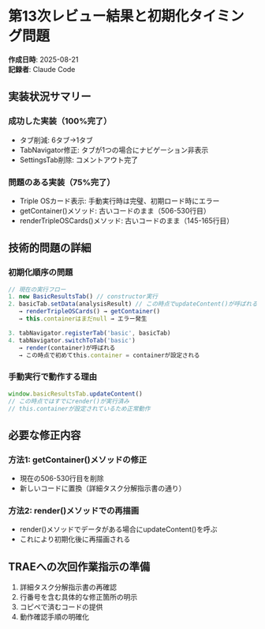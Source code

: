 # 第13次レビュー結果と初期化タイミング問題

**作成日時**: 2025-08-21  
**記録者**: Claude Code  

## 実装状況サマリー

### 成功した実装（100%完了）
- タブ削減: 6タブ→1タブ
- TabNavigator修正: タブが1つの場合にナビゲーション非表示
- SettingsTab削除: コメントアウト完了

### 問題のある実装（75%完了）
- Triple OSカード表示: 手動実行時は完璧、初期ロード時にエラー
- getContainer()メソッド: 古いコードのまま（506-530行目）
- renderTripleOSCards()メソッド: 古いコードのまま（145-165行目）

## 技術的問題の詳細

### 初期化順序の問題
```javascript
// 現在の実行フロー
1. new BasicResultsTab() // constructor実行
2. basicTab.setData(analysisResult) // この時点でupdateContent()が呼ばれる
   → renderTripleOSCards() → getContainer()
   → this.containerはまだnull → エラー発生

3. tabNavigator.registerTab('basic', basicTab)
4. tabNavigator.switchToTab('basic')
   → render(container)が呼ばれる
   → この時点で初めてthis.container = containerが設定される
```

### 手動実行で動作する理由
```javascript
window.basicResultsTab.updateContent()
// この時点ではすでにrender()が実行済み
// this.containerが設定されているため正常動作
```

## 必要な修正内容

### 方法1: getContainer()メソッドの修正
- 現在の506-530行目を削除
- 新しいコードに置換（詳細タスク分解指示書の通り）

### 方法2: render()メソッドでの再描画
- render()メソッドでデータがある場合にupdateContent()を呼ぶ
- これにより初期化後に再描画される

## TRAEへの次回作業指示の準備

1. 詳細タスク分解指示書の再確認
2. 行番号を含む具体的な修正箇所の明示
3. コピペで済むコードの提供
4. 動作確認手順の明確化